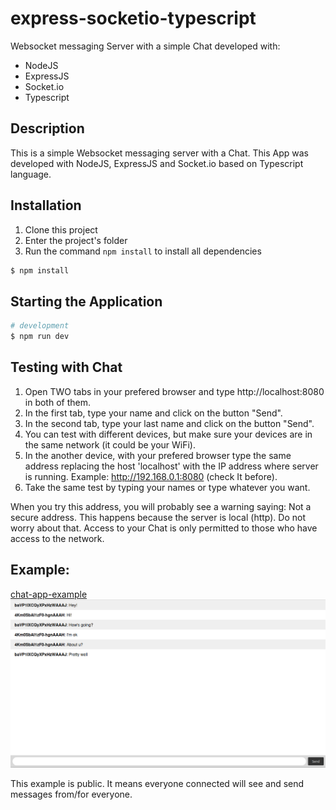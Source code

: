 # express-socketio-typescript

Websocket messaging Server with a simple Chat developed with:
- NodeJS
- ExpressJS
- Socket.io
- Typescript

## Description

This is a simple Websocket messaging server with a Chat. This App was developed with NodeJS, ExpressJS and Socket.io based on Typescript language.

## Installation
1. Clone this project
2. Enter the project's folder
3. Run the command `npm install` to install all dependencies

```bash
$ npm install
```

## Starting the Application

```bash
# development
$ npm run dev
```

## Testing with Chat

1. Open TWO tabs in your prefered browser and type http://localhost:8080 in both of them.
2. In the first tab, type your name and click on the button "Send".
3. In the second tab, type your last name and click on the button "Send".
4. You can test with different devices, but make sure your devices are in the same network (it could be your WiFi).
5. In the another device, with your prefered browser type the same address replacing the host 'localhost' with the IP address where server is running. Example: http://192.168.0.1:8080 (check It before).
6. Take the same test by typing your names or type whatever you want.

When you try this address, you will probably see a warning saying: Not a secure address. This happens because the server is local (http). Do not worry about that. Access to your Chat is only permitted to those who have access to the network.

## Example:
[chat-app-example](https://cicerokze-82mb3.ondigitalocean.app/)
![chat-app-screenshot](./assets/example.png)

This example is public. It means everyone connected will see and send messages from/for everyone. 